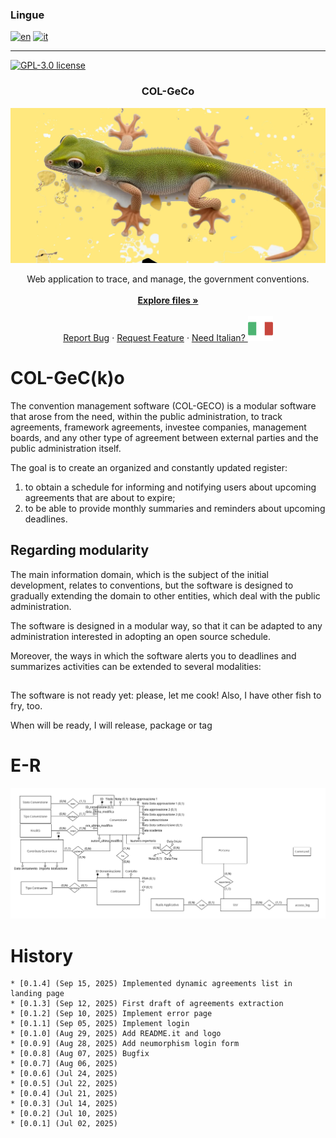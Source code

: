 ### Lingue
[![en](https://img.shields.io/badge/lang-en-red.svg)](https://github.com/gbetorre/convenzioni/blob/master/README.md)
[![it](https://img.shields.io/badge/lang-it-yellow.svg)](https://github.com/gbetorre/convenzioni/blob/master/README.it.md)

---

[![GPL-3.0 license](https://img.shields.io/badge/license-GPL-blue)](https://github.com/gbetorre/convenzioni/blob/main/LICENSE)

<div align="center">
  <h3 align="center">COL-GeCo</h3>
  <img src="https://github.com/gbetorre/convenzioni/blob/main/col/src/main/webapp/assets/images/screenshot/gecko-small.jpg" alt="Logo">
  <p align="center">
    Web application to trace, and manage, the government conventions.
    <br><br>
    <a href="https://github.com/gbetorre/convenzioni"><strong>Explore files »</strong></a>
    <br><br>
    <a href="https://github.com/gbetorre/convenzioni/issues">Report Bug</a>
    ·
    <a href="https://github.com/gbetorre/convenzioni/pulls">Request Feature</a>
    ·
    <a href="https://github.com/gbetorre/convenzioni/blob/master/README.it.md">Need Italian?&nbsp;<img src="https://github.com/gbetorre/rischi/blob/main/web/img/italy.png" alt="IT" width="40" height="40"></a>
  </p>
</div>

# COL-GeC(k)o

The convention management software (COL-GECO) is a modular software that arose from the need, within the public administration, 
to track agreements, framework agreements, investee companies, management boards, and any other type of agreement 
between external parties and the public administration itself.

The goal is to create an organized and constantly updated register: 
1. to obtain a schedule for informing and notifying users about upcoming agreements that are about to expire; 
2. to be able to provide monthly summaries and reminders about upcoming deadlines.

## Regarding modularity

The main information domain, which is the subject of the initial development, relates to conventions, but the software 
is designed to gradually extending the domain to other entities, which deal with the public administration.

The software is designed in a modular way, so that it can be adapted to any administration interested in adopting an open source schedule.

Moreover, the ways in which the software alerts you to deadlines and summarizes activities can be extended to several modalities:
<!--
# In a nutshell

I ment to achieve 
-->
## 

The software is not ready yet: please, let me cook! Also, I have other fish to fry, too.

When will be ready, I will release, package or tag


# E-R

![Entity-Relationships diagram](SQL/SchemaER.png)

# History

```
* [0.1.4] (Sep 15, 2025) Implemented dynamic agreements list in landing page
* [0.1.3] (Sep 12, 2025) First draft of agreements extraction
* [0.1.2] (Sep 10, 2025) Implement error page
* [0.1.1] (Sep 05, 2025) Implement login
* [0.1.0] (Aug 29, 2025) Add README.it and logo
* [0.0.9] (Aug 28, 2025) Add neumorphism login form
* [0.0.8] (Aug 07, 2025) Bugfix
* [0.0.7] (Aug 06, 2025)
* [0.0.6] (Jul 24, 2025)
* [0.0.5] (Jul 22, 2025)
* [0.0.4] (Jul 21, 2025)
* [0.0.3] (Jul 14, 2025)
* [0.0.2] (Jul 10, 2025)
* [0.0.1] (Jul 02, 2025)
```
